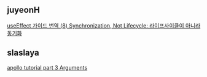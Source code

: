 <h2>juyeonH</h2><a href="https://www.notion.so/study66/A-Complete-Guide-to-useEffect-e4d7d28d98f442ddb3352e643140aea0#1ca0499283cc4f88b33ba5cc0371e622">useEffect 가이드 번역 (8) Synchronization, Not Lifecycle: 라이프사이클이 아니라 동기화</a><h2>slaslaya</h2><a href="https://study66.notion.site/2022-01-16-Lift-off-III-Arguments-1eb0be4becad4b639a48f2af3dc7468a">apollo tutorial part 3 Arguments</a>